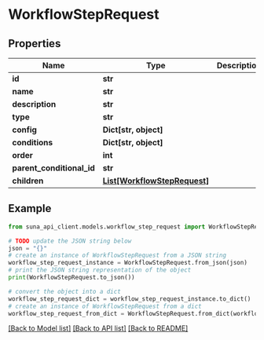 # WorkflowStepRequest


## Properties

Name | Type | Description | Notes
------------ | ------------- | ------------- | -------------
**id** | **str** |  | [optional] 
**name** | **str** |  | 
**description** | **str** |  | [optional] 
**type** | **str** |  | [optional] 
**config** | **Dict[str, object]** |  | [optional] 
**conditions** | **Dict[str, object]** |  | [optional] 
**order** | **int** |  | 
**parent_conditional_id** | **str** |  | [optional] 
**children** | [**List[WorkflowStepRequest]**](WorkflowStepRequest.md) |  | [optional] 

## Example

```python
from suna_api_client.models.workflow_step_request import WorkflowStepRequest

# TODO update the JSON string below
json = "{}"
# create an instance of WorkflowStepRequest from a JSON string
workflow_step_request_instance = WorkflowStepRequest.from_json(json)
# print the JSON string representation of the object
print(WorkflowStepRequest.to_json())

# convert the object into a dict
workflow_step_request_dict = workflow_step_request_instance.to_dict()
# create an instance of WorkflowStepRequest from a dict
workflow_step_request_from_dict = WorkflowStepRequest.from_dict(workflow_step_request_dict)
```
[[Back to Model list]](../README.md#documentation-for-models) [[Back to API list]](../README.md#documentation-for-api-endpoints) [[Back to README]](../README.md)


